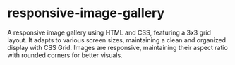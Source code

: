 # responsive-image-gallery
A responsive image gallery using HTML and CSS, featuring a 3x3 grid layout. It adapts to various screen sizes, maintaining a clean and organized display with CSS Grid. Images are responsive, maintaining their aspect ratio with rounded corners for better visuals.
